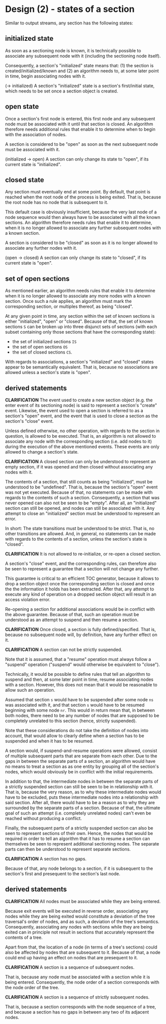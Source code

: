 
<!-- ======================================================================= -->
# Design (2) - states of a section

Similar to output streams, any section has the following states:

<!-- ======================================================================= -->
## initialized state

As soon as a sectioning node is known, it is technically possible to associate
any subsequent node with it (including the sectioning node itself).

Consequently, a section's "initialized" state means that: (1) the section is
created/initialized/known and (2) an algorithm needs to, at some later point
in time, begin associating nodes with it.

(-> initialized)
A section's "initialized" state is a section's first/initial state,
which needs to be set once a section object is created.

<!-- ======================================================================= -->
## open state

Once a section's first node is entered, this first node and any subsequent node
must be associated with it until that section is closed. An algorithm therefore
needs additional rules that enable it to determine when to begin with the
association of nodes.

A section is considered to be "open" as soon as the next subsequent node
must be associated with it.

(initialized -> open)
A section can only change its state to "open",
if its current state is "initialized".

<!-- ======================================================================= -->
## closed state

Any section must eventually end at some point. By default, that point is
reached when the root node of the process is being exited. That is, because
the root node has no node that is subsequent to it.

This default case is obviously insufficient, because the very last node of
a node sequence would then always have to be associated with all the known
sections. An algorithm therefore needs rules that enable it to determine,
when it is no longer allowed to associate any further subsequent nodes with
a known section.

A section is considered to be "closed" as soon as it is no longer allowed
to associate any further nodes with it.

(open -> closed)
A section can only change its state to "closed",
if its current state is "open".

<!-- ======================================================================= -->
## set of open sections

As mentioned earlier, an algorithm needs rules that enable it to determine
when it is no longer allowed to associate any more nodes with a known section.
Once such a rule applies, an algorithm must mark the corresponding section,
or multiples thereof, as being "closed".

At any given point in time, any section within the set of known sections is
either "initialized", "open" or "closed". Because of that, the set of known
sections `S` can be broken up into three disjunct sets of sections (with each
subset containing only those sections that have the corresponding state):

* the set of initialized sections `IS`
* the set of open sections `OS`
* the set of closed sections `CS`.

With regards to associations, a section's "initialized" and "closed" states
appear to be semantically equivalent. That is, because no associations are
allowed unless a section's state is "open".

<!-- ======================================================================= -->
## derived statements

**CLARIFICATION**
The event used to create a new section object (e.g. the enter event of its
sectioning node) is said to represent a section's "create" event. Likewise,
the event used to open a section is referred to as a section's "open" event,
and the event that is used to close a section as the section's "close" event.

Unless defined otherwise, no other operation, with regards to the section in
question, is allowed to be executed. That is, an algorithm is not allowed to
associate any node with the corresponding section (i.e. add nodes to it) during
the execution of the above mentioned events. These events are only allowed to
change a section's state.

**CLARIFICATION**
A closed section can only be understood to represent an empty section, if
it was opened and then closed without associating any nodes with it.

The contents of a section, that still counts as being "initialized", must be
understood to be "undefined". That is, because the section's "open" event was
not yet executed. Because of that, no statements can be made with regards to
the contents of such a section. Consequently, a section that was never opened
can also not be seen to be "empty". After all, an "initialized" section can
still be opened, and nodes can still be associated with it. Any attempt to
close an "initialized" section must be understood to represent an error.

In short: The state transitions must be understood to be strict. That is, no
other transitions are allowed. And, in general, no statements can be made with
regards to the contents of a section, unless the section's state is "closed".

**CLARIFICATION**
It is not allowed to re-initialize, or re-open a closed section.

A section's "close" event, and the corresponding rules, can therefore also
be seen to represent a guarantee that a section will not change any further.

This guarantee is critical to an efficient TOC generator, because it allows to
drop a section object once the corresponding section is closed and once the the
information it holds has been extracted. After that, any attempt to execute any
kind of operation on a dropped section object will result in an access violation
error.

Re-opening a section for additional associations would be in conflict with the
above guarantee. Because of that, such an operation must be understood as an
attempt to suspend and then resume a section.

**CLARIFICATION**
Once closed, a section is fully defined/specified. That is, because no
subsequent node will, by definition, have any further effect on it.

**CLARIFICATION**
A section can not be strictly suspended.

Note that it is assumed, that a "resume" operation must always follow a
"suspend" operation ("suspend" would otherwise be equivalent to "close").

Technically, it would be possible to define rules that tell an algorithm to
suspend and then, at some later point in time, resume associating nodes with a
section. However, this does not mean that it would be reasonable to allow such
an operation.

Assumed that section `s` would have to be suspended after some node `ns` was
associated with it, and that section `s` would have to be resumed beginning
with some node `nr`. This would in return mean that, in between both nodes,
there need to be any number of nodes that are supposed to be completely
unrelated to this section (hence, strictly suspended).

Note that these considerations do not take the definition of nodes into account,
that would allow to clearly define when a section has to be suspended and when
it has to be resumed.

A section would, if suspend-and-resume operations were allowed, consist of
multiple subsequent parts that are separate from each other. Due to the gaps
in between the separate parts of a section, an algorithm would have no means
to treat a section as as one entity by grouping all of the section's nodes,
which would obviously be in conflict with the initial requirements.

In addition to that, the intermediate nodes in between the separate parts of
a strictly suspended section can still be seen to be in relationship with it.
That is, because the very reason, as to why these intermediate nodes would
have to be excluded, puts these intermediate nodes into a relationship with
said section. After all, there would have to be a reason as to why they are
surrounded by the separate parts of a section. Because of that, the ultimate
goal of such an attempt (i.e. completely unrelated nodes) can't even be reached
without producing a conflict.

Finally, the subsequent parts of a strictly suspended section can also be seen
to represent sections of their own. Hence, the nodes that would be required in
order to tell an algorithm that it has to resume a section can themselves be
seen to represent additional sectioning nodes. The separate parts can then be
understood to represent separate sections.

**CLARIFICATION**
A section has no gaps.

Because of that, any node belongs to a section, if it is subsequent to the
section's first and presequent to the section's last node.

<!-- ======================================================================= -->
## derived statements

**CLARIFICATION**
All nodes must be associated while they are being entered.

Because exit events will be executed in reverse order, associating any nodes
while they are being exited would constitute a deviation of the tree traversal's
order of nodes, and as such, a deviation of the tree's semantics. Consequently,
associating any nodes with sections while they are being exited can in principle
not result in sections that accurately represent the contents of a tree.

Apart from that, the location of a node (in terms of a tree's sections) could
also be affected by nodes that are subsequent to it. Because of that, a node
could end up having an effect on nodes that are presequent to it.

**CLARIFICATION**
A section is a sequence of subsequent nodes.

That is, because any node must be associated with a section while it is being
entered. Consequently, the node order of a section corresponds with the node
order of the tree.

**CLARIFICATION**
A section is a sequence of strictly subsequent nodes.

That is, because a section corresponds with the node sequence of a tree, and
because a section has no gaps in between any two of its adjacent nodes.
